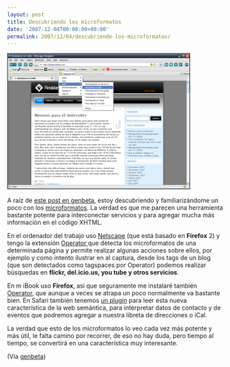 ```yaml
---
layout: post
title: Descubriendo los microformatos
date: '2007-12-04T00:00:00+00:00'
permalink: 2007/12/04/descubriendo-los-microformatos/
---
```

<img src='/assets/resist_microformats.png' alt='Resistance to Microformats' class="centro_borde" />

A raíz de <a href="http://www.genbeta.com/2007/12/02-plugin-de-microformatos-para-safari">este post en genbeta</a>, estoy descubriendo y familiarizándome un poco con los <a href="http://microformats.org/">microformatos</a>. La verdad es que me parecen una herramienta bastante potente para interconectar servicios y para agregar mucha más información en el código XHTML.

En el ordenador del trabajo uso <a href="http://www.genbeta.com/2007/10/16-repasamos-netscape-9">Netscape</a> (que está basado en <strong>Firefox</strong> 2) y tengo la extensión <a href="https://addons.mozilla.org/es-ES/firefox/addon/4106">Operator </a>que detecta los microformatos de una determinada página y permite realizar algunas acciones sobre ellos, por ejemplo y como intento ilustrar en al captura, desde los tags de un blog (que son detectados como tagspaces por Operator) podemos realizar búsquedas en <strong>flickr, del.icio.us, you tube y otros servicios</strong>.

En m iBook uso <strong>Firefox</strong>, así que seguramente me instalaré también <a href="https://addons.mozilla.org/es-ES/firefox/addon/4106">Operator</a>, que aunque a veces se atrapa un poco normalmente va bastante bien. En Safari también tenemos <a href="http://zappatic.net/safarimicroformats/">un plugin</a> para leer esta nueva característica de la web semántica, para interpretar datos de contacto y de eventos que podremos agregar a nuestra libreta de direcciones o iCal. 

La verdad que esto de los microformatos lo veo cada vez más potente y más útil, le falta camino por recorrer, de eso no hay duda, pero tiempo al tiempo, se convertirá en una característica muy interesante.

(Vía <a href="http://www.genbeta.com/2007/12/02-plugin-de-microformatos-para-safari">genbeta</a>)

